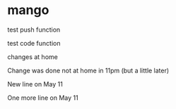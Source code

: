 # mango
test push function

test code function

changes at home

Change was done not at home in 11pm (but a little later)

New line on May 11

One more line on May 11
